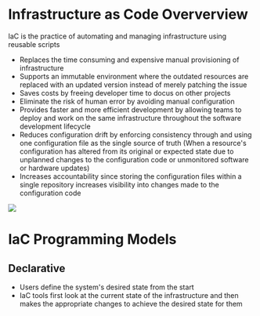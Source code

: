 # Infrastructure as Code Oververview

IaC is the practice of automating and managing infrastructure using reusable scripts

* Replaces the time consuming and expensive manual provisioning of infrastructure
* Supports an immutable environment where the outdated resources are replaced with an updated version instead of merely patching the issue
* Saves costs by freeing developer time to docus on other projects
* Eliminate the risk of human error by avoiding manual configuration
* Provides faster and more efficient development by allowing teams to deploy and work on the same infrastructure throughout the software development lifecycle
* Reduces configuration drift by enforcing consistency through and using one configuration file as the single source of truth (When a resource's configuration has altered from its original or expected state due to unplanned changes to the configuration code or unmonitored software or hardware updates)
* Increases accountability since storing the configuration files within a single repository increases visibility into changes made to the configuration code

![](https://github.com/JonmarCorpuz/SecondBrain/blob/main/Assets/Whitespace.png)

# IaC Programming Models

## Declarative

* Users define the system's desired state from the start
* IaC tools first look at the current state of the infrastructure and then makes the appropriate changes to achieve the desired state for them
